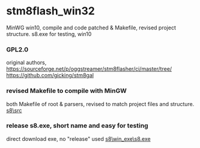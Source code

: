 # stm8flash_win32
MinWG win10, compile and code patched & Makefile, revised project structure.
s8.exe for testing, win10

### GPL2.0  
original authors,  
https://sourceforge.net/p/oggstreamer/stm8flasher/ci/master/tree/   
https://github.com/gicking/stm8gal    

### revised Makefile to compile with MinGW  
both Makefile of root & parsers, revised to match project files and structure.  
[s8\src](s8\src)  

### release s8.exe, short name and easy for testing
direct download exe, no "release" used
[s8\win_exe\s8.exe](s8\win_exe\s8.exe)  

